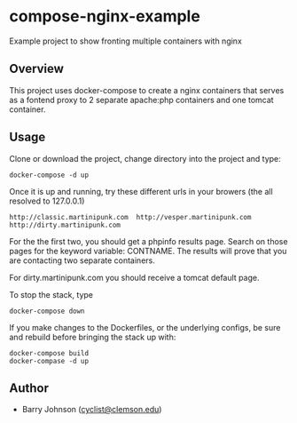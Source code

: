 # compose-nginx-example
Example project to show fronting multiple containers with nginx

## Overview
This project uses docker-compose to create a nginx containers that serves as a fontend proxy to 2 separate apache:php containers and one tomcat container.


## Usage 

Clone or download the project, change directory into the project and type: 

```
docker-compose -d up
```

Once it is up and running, try these different urls in your browers (the all resolved to 127.0.0.1)

```
http://classic.martinipunk.com  http://vesper.martinipunk.com  http://dirty.martinipunk.com

```
For the the first two, you should get a phpinfo results page.  Search on those pages for the keyword variable:  CONTNAME.  The 
results will prove that you are contacting two separate containers.

For dirty.martinipunk.com you should receive a tomcat default page.  

To stop the stack, type

```
docker-compose down
```

If you make changes to the Dockerfiles, or the underlying configs, be sure and rebuild before bringing the stack up with:

```
docker-compose build
docker-compase -d up
```

## Author

  * Barry Johnson (<cyclist@clemson.edu>)
